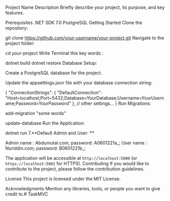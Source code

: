Project Name
Description
Briefly describe your project, its purpose, and key features.

Prerequisites
.NET SDK 7.0
PostgreSQL
Getting Started
Clone the repository:

git clone https://github.com/your-username/your-project.git
Navigate to the project folder:

cd your-project
Write Terminal this key words :

dotnet build
dotnet restore
Database Setup:

Create a PostgreSQL database for the project.

Update the appsettings.json file with your database connection string:

{
  "ConnectionStrings": {
    "DefaultConnection": "Host=localhost;Port=5432;Database=YourDatabase;Username=YourUsername;Password=YourPassword"
  },
  // other settings...
}
Run Migrations:

add-migration "some words"

update-database
Run the Application:

dotnet run
7.**Default Admin and User: **

Admin
    name : Abdumutal.com; 
    password: A0601221a_;
User 
    name : Nuriddin.com;
    password: B0601221b_;


The application will be accessible at `http://localhost:5000` (or `https://localhost:5001` for HTTPS).
Contributing
If you would like to contribute to the project, please follow the contribution guidelines.

License
This project is licensed under the MIT License.

Acknowledgments
Mention any libraries, tools, or people you want to give credit to.# TaskMVC
